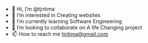 - 👋 Hi, I’m @tjntima
- 👀 I’m interested in Creating websites
- 🌱 I’m currently learning Software Engineering
- 💞️ I’m looking to collaborate on A life Changing project
- 📫 How to reach me tjntima@gmail.com

<!---
tjntima/tjntima is a ✨ special ✨ repository because its `README.md` (this file) appears on your GitHub profile.
You can click the Preview link to take a look at your changes.
--->
